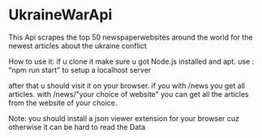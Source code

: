 # UkraineWarApi

This Api scrapes the top 50 newspaperwebsites around the world for the newest articles about the ukraine conflict

How to use it: if u clone it make sure u got Node.js installed and apt. 
use : "npm run start" 
to setup a localhost server 

after that u should visit it on your browser. 
if you with /news you get all articles. 
with /news/"your choice of website" you can get all the articles from the website of your choice. 

Note: you should install a json viewer extension for your browser cuz otherwise it can be hard to read the Data 
